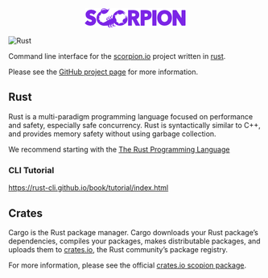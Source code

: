 <p align="center"><img alt="Meta Logo" src="https://raw.githubusercontent.com/brettwilcox/brettwilcox/master/docs/images/scorpion.png" /></p>

![Rust](https://github.com/scorpion/cli/workflows/Rust/badge.svg)

Command line interface for the [scorpion.io](https://scorpion.io) project written in [rust](https://www.rust-lang.org).

Please see the [GitHub project page](https://github.com/scorpion/cli) for more information.

## Rust

Rust is a multi-paradigm programming language focused on performance and safety, especially safe concurrency. Rust is syntactically similar to C++, and provides memory safety without using garbage collection.

We recommend starting with the [The Rust Programming Language](https://doc.rust-lang.org/book/)

### CLI Tutorial

<https://rust-cli.github.io/book/tutorial/index.html>

## Crates

Cargo is the Rust package manager. Cargo downloads your Rust package’s dependencies, compiles your packages, makes distributable packages, and uploads them to [crates.io](https://crates.io), the Rust community’s package registry.

For more information, please see the official [crates.io scopion package](https://crates.io/crates/scorpion).

[link1]: https://github.com/scorpion